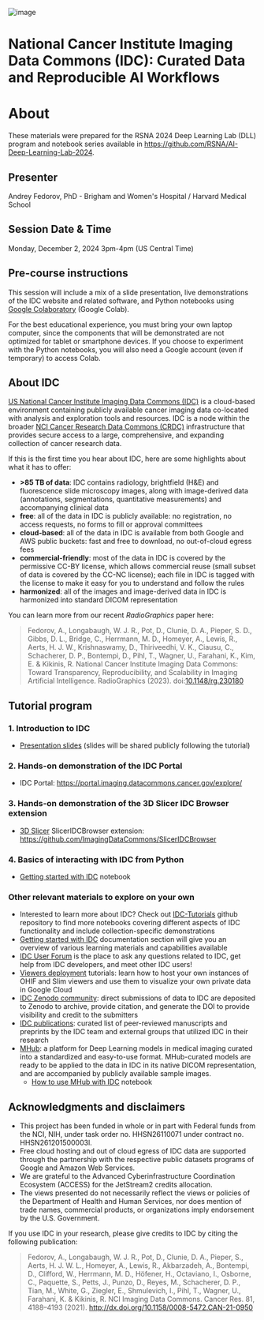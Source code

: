 ![image](https://github.com/ImagingDataCommons/IDC-Tutorials/releases/download/0.20.0/2024RSNA-DLL-IDC_header.png)

# **National Cancer Institute Imaging Data Commons (IDC)**: Curated Data and Reproducible AI Workflows

# About

These materials were prepared for the RSNA 2024 Deep Learning Lab (DLL) program and notebook series available in https://github.com/RSNA/AI-Deep-Learning-Lab-2024.

## Presenter
Andrey Fedorov, PhD - Brigham and Women's Hospital / Harvard Medical School

## Session Date & Time
Monday, December 2, 2024 3pm-4pm (US Central Time)

## Pre-course instructions

This session will include a mix of a slide presentation, live demonstrations of the IDC website and related software, and Python notebooks using [Google Colaboratory](https://colab.research.google.com/) (Google Colab).

For the best educational experience, you must bring your own laptop computer, since the components that will be demonstrated are not optimized for tablet or smartphone devices. If you choose to experiment with the Python notebooks, you will also need a Google account (even if temporary) to access Colab.

## About IDC

[US National Cancer Institute Imaging Data Commons (IDC)](https://imaging.datacommons.cancer.gov) is a cloud-based environment containing publicly available cancer imaging data co-located with analysis and exploration tools and resources. IDC is a node within the broader [NCI Cancer Research Data Commons (CRDC)](https://datacommons.cancer.gov) infrastructure that provides secure access to a large, comprehensive, and expanding collection of cancer research data.

If this is the first time you hear about IDC, here are some highlights about what it has to offer:

* **>85 TB of data**: IDC contains radiology, brightfield (H&E) and fluorescence slide microscopy images, along with image-derived data (annotations, segmentations, quantitative measurements) and accompanying clinical data
* **free**: all of the data in IDC is publicly available: no registration, no access requests, no forms to fill or approval committees
* **cloud-based**: all of the data in IDC is available from both Google and AWS public buckets: fast and free to download, no out-of-cloud egress fees
* **commercial-friendly**: most of the data in IDC is covered by the permissive CC-BY license, which allows commercial reuse (small subset of data is covered by the CC-NC license); each file in IDC is tagged with the license to make it easy for you to understand and follow the rules
* **harmonized**: all of the images and image-derived data in IDC is harmonized into standard DICOM representation

You can learn more from our recent _RadioGraphics_ paper here:
> Fedorov, A., Longabaugh, W. J. R., Pot, D., Clunie, D. A., Pieper, S. D., Gibbs, D. L., Bridge, C., Herrmann, M. D., Homeyer, A., Lewis, R., Aerts, H. J. W., Krishnaswamy, D., Thiriveedhi, V. K., Ciausu, C., Schacherer, D. P., Bontempi, D., Pihl, T., Wagner, U., Farahani, K., Kim, E. & Kikinis, R. National Cancer Institute Imaging Data Commons: Toward Transparency, Reproducibility, and Scalability in Imaging Artificial Intelligence. RadioGraphics (2023). doi:[10.1148/rg.230180](https://doi.org/10.1148/rg.230180)

## Tutorial program

### 1. Introduction to IDC 

* [Presentation slides](https://tinyurl.com/idc-rsna24) (slides will be shared publicly following the tutorial)

### 2. Hands-on demonstration of the IDC Portal

* IDC Portal: https://portal.imaging.datacommons.cancer.gov/explore/

### 3. Hands-on demonstration of the 3D Slicer IDC Browser extension

*  [3D Slicer](https://slicer.org) SlicerIDCBrowser extension: https://github.com/ImagingDataCommons/SlicerIDCBrowser

### 4. Basics of interacting with IDC from Python

* [Getting started with IDC](https://github.com/ImagingDataCommons/IDC-Tutorials/blob/master/notebooks/labs/idc_rsna2024.ipynb) notebook

### Other relevant materials to explore on your own

* Interested to learn more about IDC? Check out [IDC-Tutorials](https://github.com/ImagingDataCommons/IDC-Tutorials) github repository to find more notebooks covering different aspects of IDC functionality and include collection-specific demonstrations
* [Getting started with IDC](https://learn.canceridc.dev/getting-started-with-idc) documentation section will give you an overview of various learning materials and capabilities available
* [IDC User Forum](https://discourse.canceridc.dev) is the place to ask any questions related to IDC, get help from IDC developers, and meet other IDC users!
* [Viewers deployment](https://github.com/ImagingDataCommons/IDC-Tutorials/tree/master/notebooks/viewers_deployment) tutorials: learn how to host your own instances of OHIF and Slim viewers and use them to visualize your own private data in Google Cloud
* [IDC Zenodo community](https://zenodo.org/communities/nci-idc): direct submissions of data to IDC are deposited to Zenodo to archive, provide citation, and generate the DOI to provide visibility and credit to the submitters
* [IDC publications](https://learn.canceridc.dev/publications): curated list of peer-reviewed manuscripts and preprints by the IDC team and external groups that utilized IDC in their research
* [MHub](https://mhub.ai/): a platform for Deep Learning models in medical imaging curated into a standardized and easy-to-use format. MHub-curated models are ready to be applied to the data in IDC in its native DICOM representation, and are accompanied by publicly available sample images. 
   * [How to use MHub with IDC](https://github.com/ImagingDataCommons/IDC-Tutorials/blob/master/notebooks/labs/idc_mhub_miccai23.ipynb) notebook


## Acknowledgments and disclaimers

* This project has been funded in whole or in part with Federal funds from the NCI, NIH, under task order no. HHSN26110071 under contract no. HHSN261201500003l.
* Free cloud hosting and out of cloud egress of IDC data are supported through the partnership with the respective public datasets programs of Google and Amazon Web Services.
* We are grateful to the Advanced Cyberinfrastructure Coordination Ecosystem (ACCESS) for the JetStream2 credits allocation.
* The views presented do not necessarily reflect the views or policies of the Department of Health and Human Services, nor does mention of trade names, commercial products, or organizations imply endorsement by the U.S. Government.


If you use IDC in your research, please give credits to IDC by citing the following publication:

> Fedorov, A., Longabaugh, W. J. R., Pot, D., Clunie, D. A., Pieper, S., Aerts, H. J. W. L., Homeyer, A., Lewis, R., Akbarzadeh, A., Bontempi, D., Clifford, W., Herrmann, M. D., Höfener, H., Octaviano, I., Osborne, C., Paquette, S., Petts, J., Punzo, D., Reyes, M., Schacherer, D. P., Tian, M., White, G., Ziegler, E., Shmulevich, I., Pihl, T., Wagner, U., Farahani, K. & Kikinis, R. NCI Imaging Data Commons. Cancer Res. 81, 4188–4193 (2021). http://dx.doi.org/10.1158/0008-5472.CAN-21-0950
